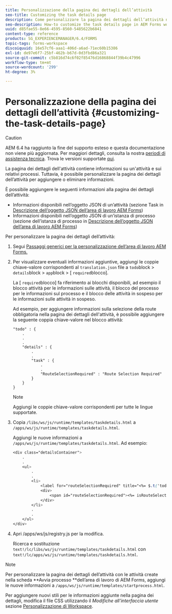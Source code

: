 ```yaml
---
title: Personalizzazione della pagina dei dettagli dell’attività
seo-title: Customizing the task details page
description: Come personalizzare la pagina dei dettagli dell’attività nell’area di lavoro di AEM Forms per modificare le informazioni predefinite visualizzate su un’attività.
seo-description: How-to customize the task details page in AEM Forms workspace to modify the default information displayed about a task.
uuid: d85fae55-8e66-4595-8560-5485622b6841
content-type: reference
products: SG_EXPERIENCEMANAGER/6.4/FORMS
topic-tags: forms-workspace
discoiquuid: 16e57cf6-aaa1-406d-a6ad-71ec60b15386
exl-id: de97e6f7-25bf-462b-b67d-0d3fbd86a321
source-git-commit: c5b816d74c6f02f85476d16868844f39b4c47996
workflow-type: tm+mt
source-wordcount: '299'
ht-degree: 3%

---
```


# Personalizzazione della pagina dei dettagli dell’attività {#customizing-the-task-details-page}

>[!CAUTION]
>
>AEM 6.4 ha raggiunto la fine del supporto esteso e questa documentazione non viene più aggiornata. Per maggiori dettagli, consulta la nostra [periodi di assistenza tecnica](https://helpx.adobe.com/it/support/programs/eol-matrix.html). Trova le versioni supportate [qui](https://experienceleague.adobe.com/docs/).

La pagina dei dettagli dell&#39;attività contiene informazioni su un&#39;attività e sui relativi processi. Tuttavia, è possibile personalizzare la pagina dei dettagli dell’attività per aggiungere o eliminare informazioni.

È possibile aggiungere le seguenti informazioni alla pagina dei dettagli dell’attività:

* Informazioni disponibili nell’oggetto JSON di un’attività (sezione Task in [Descrizione dell’oggetto JSON dell’area di lavoro AEM Forms](/help/forms/using/html-workspace-json-object-description.md))
* Informazioni disponibili nell’oggetto JSON di un’istanza di processo (sezione dell’istanza di processo in [Descrizione dell’oggetto JSON dell’area di lavoro AEM Forms](/help/forms/using/html-workspace-json-object-description.md))

Per personalizzare la pagina dei dettagli dell’attività:

1. Segui [Passaggi generici per la personalizzazione dell’area di lavoro AEM Forms.](/help/forms/using/generic-steps-html-workspace-customization.md)
1. Per visualizzare eventuali informazioni aggiuntive, aggiungi le coppie chiave-valore corrispondenti al `translation.json` file a `todo`block > `details`block > `app`block > [ `required`blocco].

   La [ `required`blocco] fa riferimento ai blocchi disponibili, ad esempio il blocco attività per le informazioni sulle attività, il blocco del processo per le informazioni sul processo e il blocco delle attività in sospeso per le informazioni sulle attività in sospeso.

   Ad esempio, per aggiungere informazioni sulla selezione della route obbligatoria nella pagina dei dettagli dell&#39;attività, è possibile aggiungere la seguente coppia chiave-valore nel blocco attività:

   ```
   "todo" : {
       .
       .
       .
       "details" : {
           .
           .
           "task" : {
               .
               .
               "RouteSelectionRequired" : "Route Selection Required"
           }
       }
   }
   ```

   >[!NOTE]
   >
   >Aggiungi le coppie chiave-valore corrispondenti per tutte le lingue supportate.

1. Copia `/libs/ws/js/runtime/templates/taskdetails.html` a `/apps/ws/js/runtime/templates/taskdetails.html`.

   Aggiungi le nuove informazioni a `/apps/ws/js/runtime/templates/taskdetails.html`. Ad esempio:

   ```css
   <div class="detailsContainer">
       .
       .
       <ul>
           .
           .
           <li>
               <label for="routeSelectionRequired" title="<%= $.t('todo.details.task.RouteSelectionRequired')%>"><%= $.t('todo.details.task.RouteSelectionRequired')%></label>
               <div>
                   <span id="routeSelectionRequired"><%= isRouteSelectionRequired != null ? isRouteSelectionRequired : ''%></span>
               </div>
           </li>
           .
           .
       </ul>
   </div>
   ```

1. Apri /apps/ws/js/registry.js per la modifica.

   Ricerca e sostituzione `text!/lc/libs/ws/js/runtime/templates/taskdetails.html` con `text!/lc/apps/ws/js/runtime/templates/taskdetails.html`.

>[!NOTE]
>
>Per personalizzare la pagina dei dettagli dell’attività con le attività create nella scheda **Avvia processo **dell’area di lavoro di AEM Forms, aggiungi le nuove informazioni a `/apps/ws/js/runtime/templates/startprocess.html`.
>
>Per aggiungere nuovi stili per le informazioni aggiunte nella pagina dei dettagli, modifica il file CSS utilizzando il *Modifiche all&#39;interfaccia utente* sezione [Personalizzazione di Workspace](/help/forms/using/changing-locale-user-interface.md).
